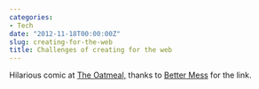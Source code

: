 ```yaml
---
categories:
- Tech
date: "2012-11-18T00:00:00Z"
slug: creating-for-the-web
title: Challenges of creating for the web
---
```

Hilarious comic at [The Oatmeal,][theoatmeal] thanks to [Better Mess][google] for the link.

[google]: http://feedproxy.google.com/~r/Michaelschechterme/~3/dJOarH-HHoA/
[theoatmeal]: http://theoatmeal.com/comics/making_things
